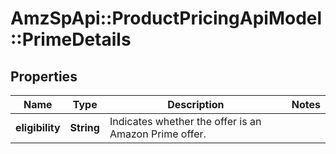# AmzSpApi::ProductPricingApiModel::PrimeDetails

## Properties
Name | Type | Description | Notes
------------ | ------------- | ------------- | -------------
**eligibility** | **String** | Indicates whether the offer is an Amazon Prime offer. | 

